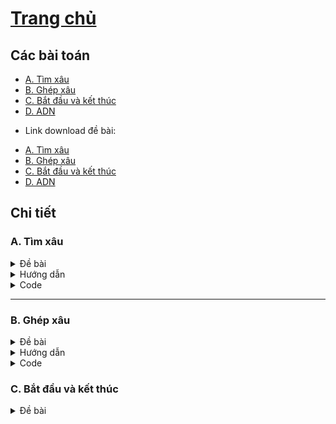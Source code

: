 # [Trang chủ](https://ppap-1264589.github.io/interesting-solution)

## Các bài toán
- [A. Tìm xâu](#id-sectionA)
- [B. Ghép xâu](#id-sectionB)
- [C. Bắt đầu và kết thúc](#id-sectionC)
- [D. ADN](#id-sectionD)
* Link download đề bài:
- [A. Tìm xâu](https://github.com/ppap-1264589/Hashing/files/6961866/A-Hash.pdf)
- [B. Ghép xâu](https://github.com/ppap-1264589/Hashing/files/7251329/B-Hash.pdf)
- [C. Bắt đầu và kết thúc](https://github.com/ppap-1264589/Hashing/files/7251526/C-Hash.pdf)
- [D. ADN](https://github.com/ppap-1264589/Hashing/files/7251529/D-Hash.pdf)


## Chi tiết

<div id='id-sectionA'/>

### A. Tìm xâu
<details>
<summary>Đề bài</summary>

Cho 2 xâu A, B độ dài không vượt quá 10^6. Đưa ra những vị trí xuất hiện xâu A trong xâu B.

**Input**

Dòng đầu chứa xâu A

Dòng hai chứa xâu B

**Output**

Dòng đầu chứa số k là số vị trí xuất hiện xâu A trong xâu B.

Dòng 2 chứa k số nguyên tăng dần xác định k vị trí xuất hiện A trong B

**Example**

*Input*
```C++
viet
vietnamnamvietviet
```

*Output*
```c++
3
1 11 15
```
</details>

<details>
<summary>Hướng dẫn</summary>

    Hoàn toàn có thể làm trâu bài toàn này với độ phức tạp O(n*m) cùng hàm find() trong thư viện cstring
    Tuy nhiên với thuật toán Hash String thì chỉ cần khởi tạo mã Hash trong O(m+n) và kiểm tra trong O(1)
</details>

<details>
<summary>Code</summary>
    
```c++
#include <bits/stdc++.h>
#define Task ""
#define up(i,a,b)               for (int i = (a); i <= (b); i++)
#define base                    4
using namespace std;

const int maxn = 10000001;
const long long MM = 1ll*MOD*MOD;

long long H[maxn];
long long B[maxn];
string a,b;
int n,m;

long long gethash(int u, int v){
    return (B[v] - B[u-1]*H[n] + MM) % MOD;
}

signed main (){
    ios_base::sync_with_stdio(false);
    cin.tie(0);
    cout.tie(0);

    cin >> b >> a;
    n = a.size();
    m = b.size();
    a = '@' + a;
    b = '@' + b;

    long long hashA = 0;
    for (int i = 1; i <= n; i++){
        hashA = (hashA*base + a[i]) % MOD;
    } // Hash code of string a

    H[0] = 1;
    for (int i = 1; i <= m; i++){
        B[i] = (B[i-1]*base + b[i]) % MOD;
        // Hash code of substrings from 1 to i in b
        H[i] = (H[i-1]*base) % MOD;
        // Decryptor
    }

    for (int v = n; v <= m; v++){
        int u = v - n + 1;
        if (gethash(u, v) == hashA){
            cout << u << " ";
        }
    }
    return 0;
}
```
</details>

    
    
    
    
---------------

<div id='id-sectionB'/>

### B. Ghép xâu
<details>
<summary>Đề bài</summary>

Cho một xâu gồm n ký tự

Cho một tập hợp gồm m xâu 

Hãy chỉ ra trình tự lắp ghép các mẩu giấy để được xâu ban đầu.

Biết rằng luôn tồn tại cách ghép m xâu từ tập hợp đã cho thành xâu n ký tự ban đầu

**Input**

Dòng đầu tiên chứa 2 số nguyên n và m(1 ≤ m ≤ n ≤ 10^6) 

Dòng thứ 2 chứa xâu ban đầu gồm các ký tự thường, độ dài không quá 10^6. 

Mỗi dòng trong m dòng tiếp theo chứa xâu độ dài k = n / m.

**Output**

Đưa ra một dòng m số nguyên xác định trình tự lắp ghép các mẩu giấy. Nếu tồn tại nhiều cách lắp
ghép thì đưa ra cách có thứ tự từ điển lớn nhất.

**Example**

*Input*
```c++
9 3
toivoitoi
voi
toi
toi
```

*Output*
```c++
3 1 2
```
</details>

<details>
<summary>Hướng dẫn</summary>
    
    Thực hiện việc lấy mã Hash của các đoạn k ký tự liên tiếp trong xâu ban đầu vào tập A,
    và của tất cả các xâu trong tập hợp cho trước vào tập B
    
    Ta lưu lại hai tham số cho mỗi tập
    1. Mã Hash
    2. Thứ tự từ điển
    
    Sort lại hai tập theo giá trị của mã Hash. 
    Đối với những mã Hash bằng nhau trong tập B, ta xếp mã Hash nào có thứ tự từ điển lớn hơn lên trước.
    Việc này đảm bảo cho các xâu giống nhau, thì xâu có thứ tự từ điển lớn hơn luôn được đẩy lên trước
    
    Ghi kết quả : result[thứ tự từ điển của A[i]] = thứ tự từ điển của B[i]
    với m xâu
</details>

<details>
<summary>Code</summary>
    
```c++
#include <bits/stdc++.h>
#pragma GCC optimize("Ofast")
#pragma GCC optimize ("unroll-loops")
#pragma GCC target("sse,sse2,sse3,ssse3,sse4,popcnt,abm,mmx,avx,tune=native")

#define up(i,a,b)               for (int i = (a); i <= (b); i++)
#define down(i,a,b)             for (int i = (a); i >= (b); i--)
#define MOD                     1000000007
#define base                    3956221
#define pii                     pair<int, int>
#define f                       first
#define s                       second
using namespace std;

const int maxn = 1000001;
const long long MM = 1ll*MOD*MOD;
int n,m;
string s;
pii S[maxn];
pii R[maxn];
int res[100008];

long long gethash(string t){
    long long vhash = 0;
    int nn = t.size();
    t = '@' + t;
    for (int i = 1; i <= nn; i++){
        vhash = (vhash*base + t[i]) % MOD;
    }
    return vhash;
}

//bool cmp1(pii x, pii y){
//    if (x.f == y.f) return (x.s < y.s);
//    return (x.f < y.f);
//}

bool cmp2(pii x, pii y){
    if (x.f == y.f) return (x.s > y.s);
    return (x.f < y.f);
}

signed main (){
    ios_base::sync_with_stdio(false);
    cin.tie(0);
    cout.tie(0);

    cin >> n >> m;
    cin >> s;
    s = '@' + s;
    int u = n/m;
    string a;
    int dem = 1;
    for (int i = 1; i <= n; i += u){
        a = s.substr(i, u);
        S[dem] = make_pair(gethash(a), dem);
        dem++;
    }

    dem = 0;
    for (int i = 1; i <= m; i++){
        string x;
        cin >> x;
        R[i] = make_pair(gethash(x), i);
    }

    sort(S+1, S+m+1);
    sort(R+1, R+m+1, cmp2);

    up(i, 1, m) res[S[i].s] = R[i].s;
    up(i, 1, m) cout << res[i] << " ";
}
```
</details>


    
    
    
    
    

<div id='id-sectionC'/>

### C. Bắt đầu và kết thúc
    
<details>
<summary>Đề bài</summary>
    

Cho một dãy số nguyên gồm n phần tử, đã bị xáo trộn vị trí theo một quy tắc như sau:
    
• Đảo ngược vị trí của dãy k số bắt đầu từ số thứ nhất tính từ trái,
    
• Đảo ngược vị trí của dãy k số bắt đầu từ số thứ hai tính từ trái,
    
• . . . . . .
    
• Đảo ngược vị trí của dãy k số kết thúc bởi số cuối cùng ở bên phải.
    
Ví dụ, với k = 3 và trình tự ban đầu các số là [1, 2, 3, 1, 2], sau khi sắp xếp lại theo kiểu trên
    
trình tự các số sẽ là [3, 1, 2, 2, 1].
    
Cho biết trình tự ban đầu và trình tự hiện tại của dãy số. Hãy xác định có bao nhiêu giá trị k khác nhau có thể đã
    
được áp dụng khi xáo dãy số trên và chỉ rõ các giá trị đó.
    
**Input**
    
• Dòng đầu tiên chứa số nguyên n(1 ≤ n ≤ 10^5),
    
• Dòng thứ 2 và dòng thứ 3: mỗi dòng chứa n số nguyên xác định trình tự ban đầu và trình tự hiện
    
tại của dãy số, mỗi số có giá trị trong phạm vi [1..10^5].
    
**Output**
    
• Dòng đầu tiên chứa số nguyên m – số giá trị k khác nhau có thể được sử dụng
    
• Dòng tiếp theo chứa m số nguyên dương – các giá trị có thể của k theo thứ tự tăng dần
    
**Example**
    
*input*
```c++
5
1 2 3 1 2
3 1 2 2 1
```
    
*output*
```c++
1
3
```
